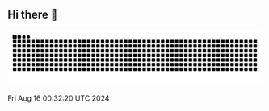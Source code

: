 ## Hi there 👋
![snake gif](https://github.com/limdongsun0814/limdongsun0814/blob/output/github-contribution-grid-snake.svg)
<!--
**limdongsun0814/limdongsun0814** is a ✨ _special_ ✨ repository because its `README.md` (this file) appears on your GitHub profile.

Here are some ideas to get you started:

- 🔭 I’m currently working on ...
- 🌱 I’m currently learning ...
- 👯 I’m looking to collaborate on ...
- 🤔 I’m looking for help with ...
- 💬 Ask me about ...
- 📫 How to reach me: ...
- 😄 Pronouns: ...
- ⚡ Fun fact: ...
-->


Fri Aug 16 00:32:20 UTC 2024
